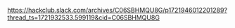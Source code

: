 https://hackclub.slack.com/archives/C06SBHMQU8G/p1721946012201289?thread_ts=1721932533.599119&cid=C06SBHMQU8G
